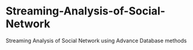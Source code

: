 # Streaming-Analysis-of-Social-Network
Streaming Analysis of Social Network using Advance Database methods
